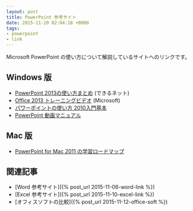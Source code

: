 ```yaml
---
layout: post
title: PowerPoint 参考サイト
date: 2015-11-20 02:04:18 +0000
tags:
- powerpoint
- link
---
```

Microsoft PowerPoint の使い方について解説しているサイトへのリンクです。

## Windows 版
- [PowerPoint 2013の使い方まとめ](https://dekiru.net/article/5250/) (できるネット)
- [Office 2013 トレーニングビデオ](http://www.microsoft.com/ja-jp/office/2013/business/training/training-video/default.aspx) (Microsoft)
- [パワーポイントの使い方 2010入門基本](http://office-powerpoint.com/)
- [PowerPoint 動画マニュアル](http://www.dougamanual.com/webdemo/ppt2007.html)

## Mac 版
- [PowerPoint for Mac 2011 の学習ロードマップ](https://support.office.com/ja-JP/article/PowerPoint-for-Mac-2011-%E3%81%AE%E5%AD%A6%E7%BF%92%E3%83%AD%E3%83%BC%E3%83%89%E3%83%9E%E3%83%83%E3%83%97-9dceaa22-7645-4486-b329-fc8f1df67763?CorrelationId=d88a93ae-97f4-41ef-8892-ed44b029421d)

## 関連記事
- [Word 参考サイト]({% post_url 2015-11-06-word-link %})
- [Excel 参考サイト]({% post_url 2015-11-10-excel-link %})
- [オフィスソフトの比較]({% post_url 2015-11-12-office-soft %})
